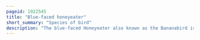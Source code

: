 ```yaml
---
pageid: 1922545
title: "Blue-faced honeyeater"
short_summary: "Species of bird"
description: "The blue-faced Honeyeater also known as the Bananabird is a passerine Bird of the Honeyeater Family Meliphagidae. It is the only Member of its Genus and is most closely related to the Honeyeaters of the Genus Melithreptus. Three Subspecies are recognized. At around 29. 5 Cm in Length, the blue-faced Species is large for a Honeyeater. Its Plumage is distinctive, with olive Upperparts, white Underparts, and a black Head and Throat with white Nape and Cheeks. Males and females are similar in external appearance. Adults have a blue Area of Bare Skin on each Side of the Face readily distinguishing them from Juveniles, which have Yellow or green Patches of Bare Skin."
---
```

